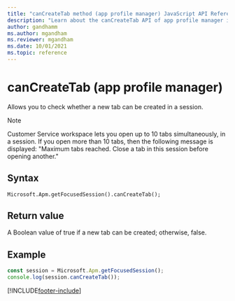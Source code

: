 ```yaml
---
title: "canCreateTab method (app profile manager) JavaScript API Reference | MicrosoftDocs"
description: "Learn about the canCreateTab API of app profile manager in Customer Service workspace."
author: gandhamm
ms.author: mgandham
ms.reviewer: mgandham
ms.date: 10/01/2021
ms.topic: reference
---
```


# canCreateTab (app profile manager)

Allows you to check whether a new tab can be created in a session.

> [!Note]
> Customer Service workspace lets you open up to 10 tabs simultaneously, in a session. If you open more than 10 tabs, then the following message is displayed: "Maximum tabs reached. Close a tab in this session before opening another."

## Syntax

`Microsoft.Apm.getFocusedSession().canCreateTab();`

## Return value

A Boolean value of true if a new tab can be created; otherwise, false.


## Example

```JavaScript
const session = Microsoft.Apm.getFocusedSession();
console.log(session.canCreateTab());
```

[!INCLUDE[footer-include](../../../../includes/footer-banner.md)]
